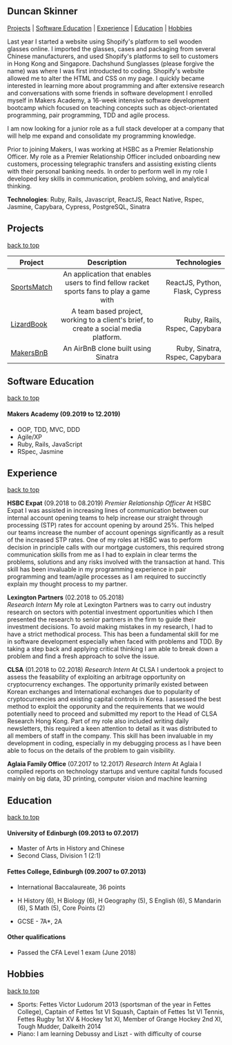 <a name="top"></a>
## Duncan Skinner
[Projects](#projects) | [Software Education](#softwareEducation) | [Experience](#experience) | [Education](#education) | [Hobbies](#hobbies)

Last year I started a website using Shopify's platform to sell wooden glasses online.  I imported the glasses, cases and packaging from several Chinese manufacturers, and used Shopify's platforms to sell to customers in Hong Kong and Singapore.  Dachshund Sunglasses (please forgive the name) was where I was first introducted to coding.  Shopify's website allowed me to alter the HTML and CSS on my page.  I quickly became interested in learning more about programming and after extensive research and conversations with some friends in software development I enrolled myself in Makers Academy, a 16-week intensive software development bootcamp which focused on teaching concepts such as object-orientated programming, pair programming, TDD and agile process. 

I am now looking for a junior role as a full stack developer at a company that will help me expand and consolidate my programming knowledge.

Prior to joining Makers, I was working at HSBC as a Premier Relationship Officer. My role as a Premier Relationship Officer included onboarding new customers, processing telegraphic transfers and assisting existing clients with their personal banking needs.  In order to perform well in my role I developed key skills in communication, problem solving, and analytical thinking.

**Technologies**: Ruby, Rails, Javascript, ReactJS, React Native, Rspec, Jasmine, Capybara, Cypress, PostgreSQL, Sinatra
<a name="projects"></a>
## Projects
[back to top](#top)

| Project       | Description           | Technologies  |
| ------------- |:-------------:| -----:|
| [SportsMatch](https://github.com/Duncan9099/sportsmatch_react)   | An application that enables users to find fellow racket sports fans to play a game with | ReactJS, Python, Flask, Cypress |
| [LizardBook](https://github.com/Duncan9099/acebook--LizardBook-)    |  A team based project, working to a client's brief, to create a social media platform. | Ruby, Rails, Rspec, Capybara  |
| [MakersBnB](https://github.com/Duncan9099/makersBnB) |  An AirBnB clone built using Sinatra  |  Ruby, Sinatra, Rspec, Capybara  |

<a name="softwareEducation"></a>
## Software Education
[back to top](#top)
#### Makers Academy (09.2019 to 12.2019)
- OOP, TDD, MVC, DDD
- Agile/XP
- Ruby, Rails, JavaScript
- RSpec, Jasmine

<a name="experience"></a>
## Experience
[back to top](#top)

**HSBC Expat** (09.2018 to 08.2019)
*Premier Relationship Officer*
At HSBC Expat I was assisted in increasing lines of communication between our internal account opening teams to help increase our straight through processing (STP) rates for account opening by around 25%.  This helped our teams increase the number of account openings significantly as a result of the increased STP rates.  One of my roles at HSBC was to perform decision in principle calls with our mortgage customers, this required strong communication skills from me as I had to explain in clear terms the problems, solutions and any risks involved with the transaction at hand.  This skill has been invaluable in my programming experience in pair programming and team/agile processes as I am required to succinctly explain my thought process to my partner.

**Lexington Partners** (02.2018 to 05.2018)   
*Research Intern* 
My role at Lexington Partners was to carry out industry research on sectors with potential investment opportunities which I then presented the research to senior partners in the firm to guide their investment decisions.  To avoid making mistakes in my research, I had to have a strict methodical process.  This has been a fundamental skill for me in software development especially when faced with problems and TDD. By taking a step back and applying critical thinking I am able to break down a problem and find a fresh approach to solve the issue.

**CLSA** (01.2018 to 02.2018)
*Research Intern* 
At CLSA I undertook a project to assess the feasability of exploiting an arbitrage opportunity on cryptocurrency exchanges.  The opportunity primarily existed between Korean exchanges and International exchanges due to popularity of cryptocurrencies and existing capital controls in Korea.  I assessed the best method to exploit the opporunity and the requirements that we would potentially need to proceed and submitted my report to the Head of CLSA Research Hong Kong.  Part of my role also included writing daily newsletters, this required a keen attention to detail as it was distributed to all members of staff in the company.  This skill has been invaluable in my development in coding, especially in my debugging process as I have been able to focus on the details of the problem to gain visibility.

**Aglaia Family Office** (07.2017 to 12.2017)
*Research Intern*
At Aglaia I compiled reports on technology startups and venture capital funds focused mainly on big data, 3D printing, computer vision and machine learning

<a name="education"></a>
## Education
[back to top](#top)

#### University of Edinburgh (09.2013 to 07.2017)

- Master of Arts in History and Chinese
- Second Class, Division 1 (2:1)

#### Fettes College, Edinburgh (09.2007 to 07.2013)

- International Baccalaureate, 36 points
- H History (6), H Biology (6), H Geography (5), S English (6), S Mandarin (6), S Math (5), Core Points (2)

- GCSE - 7A*, 2A

#### Other qualifications

- Passed the CFA Level 1 exam (June 2018)

<a name="hobbies"></a>
## Hobbies
[back to top](#top)

- Sports: Fettes Victor Ludorum 2013 (sportsman of the year in Fettes College), Captain of Fettes 1st VI Squash, Captain of Fettes 1st VI Tennis, Fettes Rugby 1st XV & Hockey 1st XI, Member of Grange Hockey 2nd XI, Tough Mudder, Dalkeith 2014
- Piano: I am learning Debussy and Liszt - with difficulty of course

